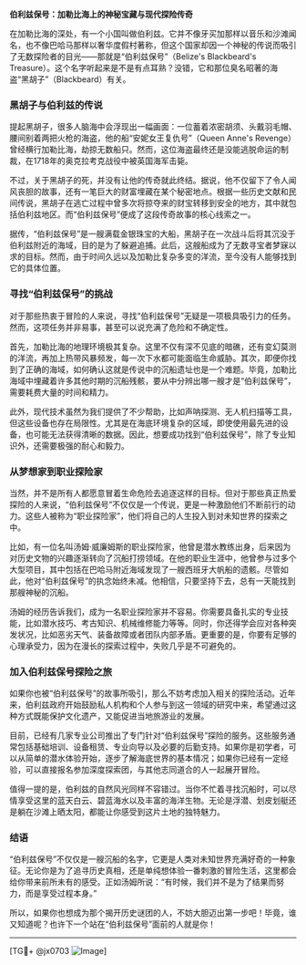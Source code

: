 **伯利兹保号：加勒比海上的神秘宝藏与现代探险传奇**

在加勒比海的深处，有一个小国叫做伯利兹。它并不像牙买加那样以音乐和沙滩闻名，也不像巴哈马那样以奢华度假村著称，但这个国家却因一个神秘的传说而吸引了无数探险者的目光——那就是“伯利兹保号”（Belize's Blackbeard's Treasure）。这个名字听起来是不是有点耳熟？没错，它和那位臭名昭著的海盗“黑胡子”（Blackbeard）有关。

### **黑胡子与伯利兹的传说**

提起黑胡子，很多人脑海中会浮现出一幅画面：一位蓄着浓密胡须、头戴羽毛帽、腰间别着两把火枪的海盗，他的船“安妮女王复仇号”（Queen Anne's Revenge）曾经横行加勒比海，劫掠无数船只。然而，这位海盗最终还是没能逃脱命运的制裁，在1718年的奥克拉考克战役中被英国海军击毙。

不过，关于黑胡子的死，并没有让他的传奇就此终结。据说，他不仅留下了令人闻风丧胆的故事，还有一笔巨大的财富埋藏在某个秘密地点。根据一些历史文献和民间传说，黑胡子在逃亡过程中曾多次将掠夺来的财宝转移到安全的地方，其中就包括伯利兹地区。而“伯利兹保号”便成了这段传奇故事的核心线索之一。

据传，“伯利兹保号”是一艘满载金银珠宝的大船，黑胡子在一次战斗后将其沉没于伯利兹附近的海域，目的是为了躲避追捕。此后，这艘船成为了无数寻宝者梦寐以求的目标。然而，由于时间久远以及加勒比复杂多变的洋流，至今没有人能够找到它的具体位置。

### **寻找“伯利兹保号”的挑战**

对于那些热衷于冒险的人来说，寻找“伯利兹保号”无疑是一项极具吸引力的任务。然而，这项任务并非易事，甚至可以说充满了危险和不确定性。

首先，加勒比海的地理环境极其复杂。这里不仅有深不见底的暗礁，还有变幻莫测的洋流，再加上热带风暴频发，每一次下水都可能面临生命威胁。其次，即便你找到了正确的海域，如何确认这就是传说中的沉船遗址也是一个难题。毕竟，加勒比海域中埋藏着许多其他时期的沉船残骸，要从中分辨出哪一艘才是“伯利兹保号”，需要耗费大量的时间和精力。

此外，现代技术虽然为我们提供了不少帮助，比如声呐探测、无人机扫描等工具，但这些设备也存在局限性。尤其是在海底环境复杂的区域，即使使用最先进的设备，也可能无法获得清晰的数据。因此，想要成功找到“伯利兹保号”，除了专业知识外，还需要极强的耐心和毅力。

### **从梦想家到职业探险家**

当然，并不是所有人都愿意冒着生命危险去追逐这样的目标。但对于那些真正热爱探险的人来说，“伯利兹保号”不仅仅是一个传说，更是一种激励他们不断前行的动力。这些人被称为“职业探险家”，他们将自己的人生投入到对未知世界的探索之中。

比如，有一位名叫汤姆·威廉姆斯的职业探险家，他曾是潜水教练出身，后来因为对历史文物的兴趣逐渐转向了沉船打捞领域。在他的职业生涯中，他曾参与过多个大型项目，其中包括在巴哈马附近海域发现了一艘西班牙大帆船的遗骸。尽管如此，他对“伯利兹保号”的执念始终未减。他相信，只要坚持下去，总有一天能找到那艘神秘的沉船。

汤姆的经历告诉我们，成为一名职业探险家并不容易。你需要具备扎实的专业技能，比如潜水技巧、考古知识、机械维修能力等等。同时，你还得学会应对各种突发状况，比如恶劣天气、装备故障或者团队内部矛盾。更重要的是，你要有足够的心理承受力，因为在漫长的探索过程中，失败几乎是不可避免的。

### **加入伯利兹保号探险之旅**

如果你也被“伯利兹保号”的故事所吸引，那么不妨考虑加入相关的探险活动。近年来，伯利兹政府开始鼓励私人机构和个人参与到这一领域的研究中来，希望通过这种方式既能保护文化遗产，又能促进当地旅游业的发展。

目前，已经有几家专业公司推出了专门针对“伯利兹保号”探险的服务。这些服务通常包括基础培训、设备租赁、专业向导以及必要的后勤支持。如果你是初学者，可以从简单的潜水体验开始，逐步了解海底世界的基本情况；如果你已经有一定经验，可以直接报名参加深度探索团，与其他志同道合的人一起展开冒险。

值得一提的是，伯利兹的自然风光同样不容错过。当你不忙着寻找沉船时，可以尽情享受这里的蓝天白云、碧蓝海水以及丰富的海洋生物。无论是浮潜、划皮划艇还是躺在沙滩上晒太阳，都能让你感受到这片土地的独特魅力。

### **结语**

“伯利兹保号”不仅仅是一艘沉船的名字，它更是人类对未知世界充满好奇的一种象征。无论你是为了追寻历史真相，还是单纯想体验一番刺激的冒险生活，这里都会给你带来前所未有的感受。正如汤姆所说：“有时候，我们并不是为了结果而努力，而是享受过程本身。”

所以，如果你也想成为那个揭开历史谜团的人，不妨大胆迈出第一步吧！毕竟，谁又知道呢？也许下一个站在“伯利兹保号”面前的人就是你！

---

[TG💪+ @jx0703 ![Image](https://github.com/user-attachments/assets/dbca1d08-cadb-493c-b0ec-ad6f7a83f270)]